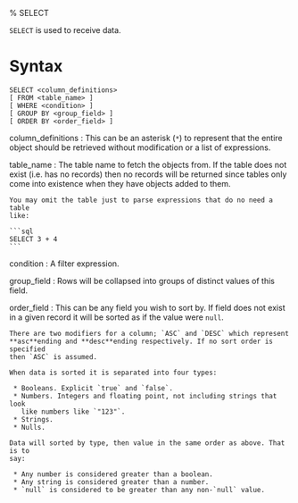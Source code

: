 % SELECT

`SELECT` is used to receive data.

Syntax
======

    SELECT <column_definitions>
    [ FROM <table_name> ]
    [ WHERE <condition> ]
    [ GROUP BY <group_field> ]
    [ ORDER BY <order_field> ]


column_definitions
  : This can be an asterisk (`*`) to represent that the entire object should be
    retrieved without modification or a list of expressions.

table_name
  : The table name to fetch the objects from. If the table does not exist (i.e.
    has no records) then no records will be returned since tables only come into
    existence when they have objects added to them.

    You may omit the table just to parse expressions that do no need a table
    like:

    ```sql
    SELECT 3 + 4
    ```

condition
  : A filter expression.

group_field
  : Rows will be collapsed into groups of distinct values of this field.

order_field
  : This can be any field you wish to sort by. If field does not exist in a
    given record it will be sorted as if the value were `null`.

    There are two modifiers for a column; `ASC` and `DESC` which represent
    **asc**ending and **desc**ending respectively. If no sort order is specified
    then `ASC` is assumed.

    When data is sorted it is separated into four types:

     * Booleans. Explicit `true` and `false`.
     * Numbers. Integers and floating point, not including strings that look
       like numbers like `"123"`.
     * Strings.
     * Nulls.
     
    Data will sorted by type, then value in the same order as above. That is to
    say:
    
     * Any number is considered greater than a boolean.
     * Any string is considered greater than a number.
     * `null` is considered to be greater than any non-`null` value.
